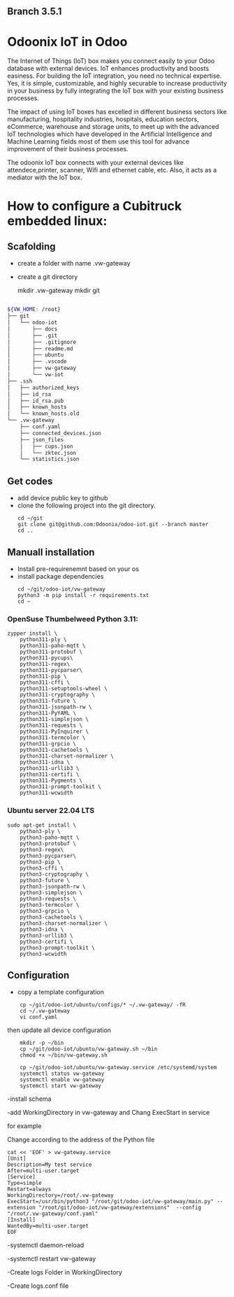 ## Branch 3.5.1


# Odoonix IoT in Odoo 

The Internet of Things (IoT) box makes you connect easily to your Odoo database with external devices. IoT enhances productivity and boosts easiness. For building the IoT integration, you need no technical expertise. Yes, it is simple, customizable, and highly securable to increase productivity in your business by fully integrating the IoT box with your existing business processes.

The impact of using IoT boxes has excelled in different business sectors like manufacturing, hospitality industries, hospitals, education sectors, eCommerce, warehouse and storage units, to meet up with the advanced IoT technologies which have developed in the Artificial Intelligence and Machine Learning fields most of them use this tool for advance improvement of their business processes.

The odoonix IoT box connects with your external devices like attendece,printer, scanner, Wifi and ethernet cable, etc. Also, it acts as a mediator with the IoT box. 




# How to configure a Cubitruck embedded linux:


## Scafolding

- create a folder with name .vw-gateway
- create a git directory


	mkdir .vw-gateway
	mkdir git

``` bash

${VW_HOME: /root}
├── git
│   └── odoo-iot
│       ├── docs
│       ├── .git
│       ├── .gitignore
│       ├── readme.md
│       ├── ubuntu
│       ├── .vscode
│       ├── vw-gateway
│       └── vw-iot
├── .ssh
│   ├── authorized_keys
│   ├── id_rsa
│   ├── id_rsa.pub
│   ├── known_hosts
│   └── known_hosts.old
└── .vw-gateway
    ├── conf.yaml
    ├── connected_devices.json
    ├── json_files
    │   ├── cups.json
    │   └── zktec.json
    └── statistics.json
```


## Get codes

- add device public key to github
- clone the following project into the git directory.
	```
	cd ~/git
	git clone git@github.com:Odoonix/odoo-iot.git --branch master
	cd ..
	```

## Manuall installation 

- Install pre-requirenemnt based on your os
- install package dependencies
	```
	cd ~/git/odoo-iot/vw-gateway
	python3 -m pip install -r requirements.txt
	cd ~
	```

### OpenSuse Thumbelweed Python 3.11:

	zypper install \
	    python311-ply \
	    python311-paho-mqtt \
	    python311-protobuf \
	    python311-pycups\
	    python311-regex\
	    python311-pycparser\
	    python311-pip \
	    python311-cffi \
	    python311-setuptools-wheel \
	    python311-cryptography \
	    python311-future \
	    python311-jsonpath-rw \
	    python311-PyYAML \
	    python311-simplejson \
	    python311-requests \
	    python311-PyInquirer \
	    python311-termcolor \
	    python311-grpcio \
	    python311-cachetools \
	    python311-charset-normalizer \
	    python311-idna \
	    python311-urllib3 \
	    python311-certifi \
	    python311-Pygments \
	    python311-prompt-toolkit \
	    python311-wcwidth


### Ubuntu server 22.04 LTS

	sudo apt-get install \
	    python3-ply \
	    python3-paho-mqtt \
	    python3-protobuf \
	    python3-regex\
	    python3-pycparser\
	    python3-pip \
	    python3-cffi \
	    python3-cryptography \
	    python3-future \
	    python3-jsonpath-rw \
	    python3-simplejson \
	    python3-requests \
	    python3-termcolor \
	    python3-grpcio \
	    python3-cachetools \
	    python3-charset-normalizer \
	    python3-idna \
	    python3-urllib3 \
	    python3-certifi \
	    python3-prompt-toolkit \
	    python3-wcwidth


## Configuration


- copy a template configuration

```
	cp ~/git/odoo-iot/ubuntu/configs/* ~/.vw-gateway/ -fR
	cd ~/.vw-gateway
	vi conf.yaml
```
	
then update all device configuration
```
	mkdir -p ~/bin
	cp ~/git/odoo-iot/ubuntu/vw-gateway.sh ~/bin
	chmod +x ~/bin/vw-gateway.sh
	
	cp ~/git/odoo-iot/ubuntu/vw-gateway.service /etc/systemd/system
	systemctl status vw-gateway
	systemctl enable vw-gateway
	systemctl start vw-gateway
```

-install schema

-add WorkingDirectory in vw-gateway and Chang ExecStart in service

for example

Change according to the address of the Python file
```
cat << 'EOF' > vw-gateway.service
[Unit]
Description=My test service
After=multi-user.target
[Service]
Type=simple
Restart=always
WorkingDirectory=/root/.vw-gateway
ExecStart=/usr/bin/python3 "/root/git/odoo-iot/vw-gateway/main.py" --extension "/root/git/odoo-iot/vw-gateway/extensions"  --config "/root/.vw-gateway/conf.yaml"
[Install]
WantedBy=multi-user.target
EOF
```

-systemctl daemon-reload

-systemctl restart vw-gateway 

-Create logs Folder in WorkingDirectory

-Create logs.conf file

